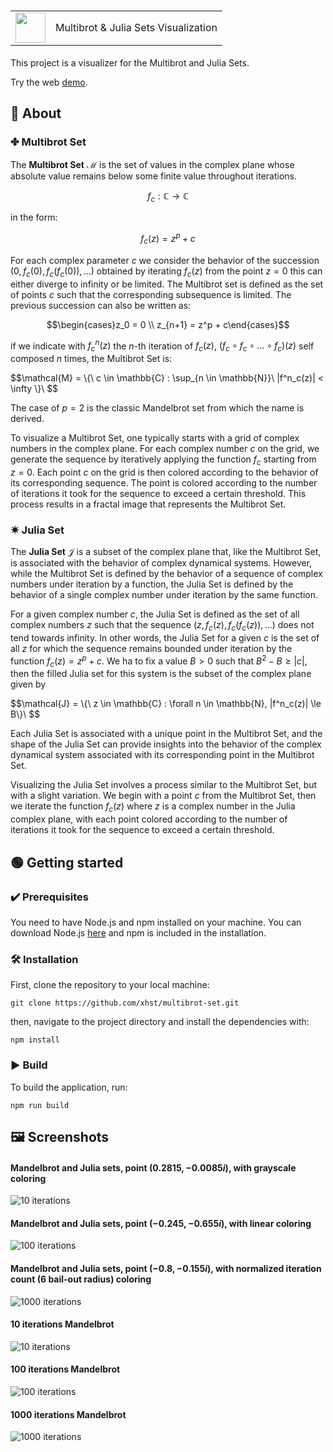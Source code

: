 
<h1><table border="0px"><tr><td valign="center"><img src="./assets/favicon.png" height="48px" width="48px"></td><td valign="center">Multibrot & Julia Sets Visualization</td></tr></table></h1>

This project is a visualizer for the Multibrot and Julia Sets.

Try the web [demo](https://xhst.github.io/multibrot-set/).
## 🔎 About
### ✤ Multibrot Set

The **Multibrot Set** $\mathcal{M}$ is the set of values in the complex plane whose absolute value remains below some finite value throughout iterations.

$$f_c : \mathbb{C} \longrightarrow \mathbb{C}$$

in the form:

$$f_c(z) = z^p + c$$

For each complex parameter $c$ we consider the behavior of the succession $(0, f_c(0), f_c(f_c(0)), \dots )$ obtained by iterating $f_c(z)$ from the point $z = 0$ this can either diverge to infinity or be limited.
The Multibrot set is defined as the set of points $c$ such that the corresponding subsequence is limited. 
The previous succession can also be written as:

$$\begin{cases}z_0 = 0 \\
z_{n+1} = z^p + c\end{cases}$$

if we indicate with $f^n_c(z)$ the $n$-th iteration of $f_c(z)$, $(f_c \circ f_c \circ \dots \circ f_c)(z)$ self composed $n$ times, the Multibrot Set is:

$$\mathcal{M} =  \\\{\ c \in \mathbb{C} : \sup_{n \in \mathbb{N}}\ |f^n_c(z)| < \infty \\}\ $$

The case of $p = 2$ is the classic Mandelbrot set from which the name is derived. 

To visualize a Multibrot Set, one typically starts with a grid of complex numbers in the complex plane. For each complex number $c$ on the grid, we generate the sequence by iteratively applying the function $f_c$ starting from $z = 0$. 
Each point $c$ on the grid is then colored according to the behavior of its corresponding sequence. The point is colored according to the number of iterations it took for the sequence to exceed a certain threshold. This process results in a fractal image that represents the Multibrot Set.

### ✷ Julia Set

The **Julia Set** $\mathcal{J}$ is a subset of the complex plane that, like the Multibrot Set, is associated with the behavior of complex dynamical systems. However, while the Multibrot Set is defined by the behavior of a sequence of complex numbers under iteration by a function, the Julia Set is defined by the behavior of a single complex number under iteration by the same function.

For a given complex number $c$, the Julia Set is defined as the set of all complex numbers $z$ such that the sequence $(z, f_c(z), f_c(f_c(z)), \dots)$ does not tend towards infinity. In other words, the Julia Set for a given $c$ is the set of all $z$ for which the sequence remains bounded under iteration by the function $f_c(z) = z^p + c$.
We ha to fix a value $B > 0$ such that $B^2 - B \ge |c|$, then the filled Julia set for this system is the subset of the complex plane given by 

$$\mathcal{J} = \\\{\ z \in \mathbb{C} : \forall n \in \mathbb{N}, |f^n_c(z)| \le B\\}\  $$

Each Julia Set is associated with a unique point in the Multibrot Set, and the shape of the Julia Set can provide insights into the behavior of the complex dynamical system associated with its corresponding point in the Multibrot Set.

Visualizing the Julia Set involves a process similar to the Multibrot Set, but with a slight variation. We begin with a point $c$ from the Multibrot Set, then we iterate the function $f_c(z)$ where $z$ is a complex number in the Julia complex plane, with each point colored according to the number of iterations it took for the sequence to exceed a certain threshold.
 

## 🟢 Getting started
### ✔️ Prerequisites
You need to have Node.js and npm installed on your machine. You can download Node.js [here](https://nodejs.org/en/download/) and npm is included in the installation.
### 🛠 Installation
First, clone the repository to your local machine:
```
git clone https://github.com/xhst/multibrot-set.git
```
then, navigate to the project directory and install the dependencies with:
```
npm install
```
### ▶️ Build
To build the application, run:
```
npm run build
```

## 🖼️ Screenshots
#### Mandelbrot and Julia sets, point $(0.2815, -0.0085i)$, with grayscale coloring
![10 iterations](./assets/images/m_j_gsc_2815_n0085.png)

#### Mandelbrot and Julia sets, point $(-0.245, -0.655i)$, with linear coloring
![100 iterations](./assets/images/m_j_lc_n245_n655.png)

#### Mandelbrot and Julia sets, point $(-0.8, -0.155i)$, with normalized iteration count (6 bail-out radius) coloring
![1000 iterations](./assets/images/m_j_nicc_n8_n155.png)

#### 10 iterations Mandelbrot
![10 iterations](./assets/images/10_iterations.png)

#### 100 iterations Mandelbrot
![100 iterations](./assets/images/100_iterations.png)

#### 1000 iterations Mandelbrot
![1000 iterations](./assets/images/1000_iterations.png)
